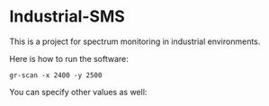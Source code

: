 # Industrial-SMS
This is a project for spectrum monitoring in industrial environments.

Here is how to run the software:
```
gr-scan -x 2400 -y 2500
```
You can specify other values as well:
